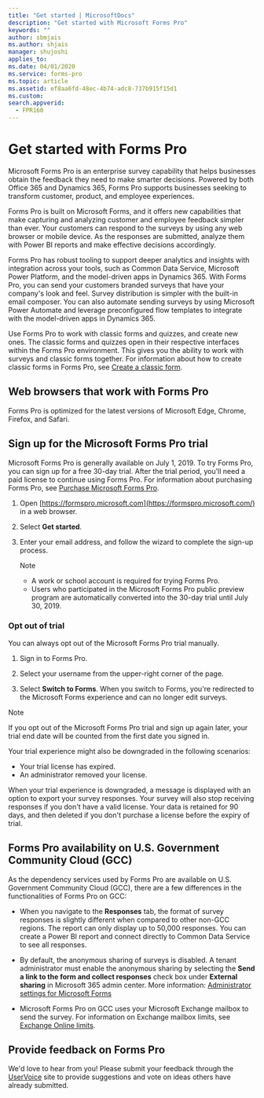 ```yaml
---
title: "Get started | MicrosoftDocs"
description: "Get started with Microsoft Forms Pro"
keywords: ""
author: sbmjais
ms.author: shjais
manager: shujoshi
applies_to: 
ms.date: 04/01/2020
ms.service: forms-pro
ms.topic: article
ms.assetid: ef8aa6fd-48ec-4b74-adc8-737b915f15d1
ms.custom: 
search.appverid:
  - FPR160
---
```


# Get started with Forms Pro

Microsoft Forms Pro is an enterprise survey capability that helps businesses obtain the feedback they need to make smarter decisions. Powered by both Office 365 and Dynamics 365, Forms Pro supports businesses seeking to transform customer, product, and employee experiences.

Forms Pro is built on Microsoft Forms, and it offers new capabilities that make capturing and analyzing customer and employee feedback simpler than ever. Your customers can respond to the surveys by using any web browser or mobile device. As the responses are submitted, analyze them with Power BI reports and make effective decisions accordingly.

Forms Pro has robust tooling to support deeper analytics and insights with integration across your tools, such as Common Data Service, Microsoft Power Platform, and the model-driven apps in Dynamics 365. With Forms Pro, you can send your customers branded surveys that have your company's look and feel. Survey distribution is simpler with the built-in email composer. You can also automate sending surveys by using Microsoft Power Automate and leverage preconfigured flow templates to integrate with the model-driven apps in Dynamics 365.

Use Forms Pro to work with classic forms and quizzes, and create new ones. The classic forms and quizzes open in their respective interfaces within the Forms Pro environment. This gives you the ability to work with surveys and classic forms together. For information about how to create classic forms in Forms Pro, see [Create a classic form](create-classic-form.md).

## Web browsers that work with Forms Pro

Forms Pro is optimized for the latest versions of Microsoft Edge, Chrome, Firefox, and Safari.

## Sign up for the Microsoft Forms Pro trial

Microsoft Forms Pro is generally available on July 1, 2019. To try Forms Pro, you can sign up for a free 30-day trial. After the trial period, you'll need a paid license to continue using Forms Pro. For information about purchasing Forms Pro, see [Purchase Microsoft Forms Pro](purchase.md).

1. Open [https://formspro.microsoft.com](https://formspro.microsoft.com/) in a web browser.

2. Select **Get started**.

3. Enter your email address, and follow the wizard to complete the sign-up process.

   > [!NOTE]
   > - A work or school account is required for trying Forms Pro.
   > - Users who participated in the Microsoft Forms Pro public preview program are automatically converted into the 30-day trial until July 30, 2019.  

### Opt out of trial

You can always opt out of the Microsoft Forms Pro trial manually.

1. Sign in to Forms Pro.

2. Select your username from the upper-right corner of the page.

3. Select **Switch to Forms**. When you switch to Forms, you're redirected to the Microsoft Forms experience and can no longer edit surveys.

> [!NOTE]
> If you opt out of the Microsoft Forms Pro trial and sign up again later, your trial end date will be counted from the first date you signed in.

Your trial experience might also be downgraded in the following scenarios:

- Your trial license has expired.
- An administrator removed your license.

When your trial experience is downgraded, a message is displayed with an option to export your survey responses. Your survey will also stop receiving responses if you don't have a valid license. Your data is retained for 90 days, and then deleted if you don't purchase a license before the expiry of trial.

## Forms Pro availability on U.S. Government Community Cloud (GCC)

As the dependency services used by Forms Pro are available on U.S. Government Community Cloud (GCC), there are a few differences in the functionalities of Forms Pro on GCC:

- When you navigate to the **Responses** tab, the format of survey responses is slightly different when compared to other non-GCC regions. The report can only display up to 50,000 responses. You can create a Power BI report and connect directly to Common Data Service to see all responses.

- By default, the anonymous sharing of surveys is disabled. A tenant administrator must enable the anonymous sharing by selecting the **Send a link to the form and collect responses** check box under **External sharing** in Microsoft 365 admin center. More information: [Administrator settings for Microsoft Forms](https://support.microsoft.com/office/administrator-settings-for-microsoft-forms-48161c55-fbae-4f37-8951-9e3befc0248b?ui=en-us&rs=en-us&ad=us)

- Microsoft Forms Pro on GCC uses your Microsoft Exchange mailbox to send the survey. For information on Exchange mailbox limits, see [Exchange Online limits](https://docs.microsoft.com/office365/servicedescriptions/exchange-online-service-description/exchange-online-limits).


## Provide feedback on Forms Pro

We'd love to hear from you! Please submit your feedback through the [UserVoice](https://microsoftforms.uservoice.com/forums/386451-welcome-to-microsoft-forms-suggestion-box?category_id=357997) site to provide suggestions and vote on ideas others have already submitted.
